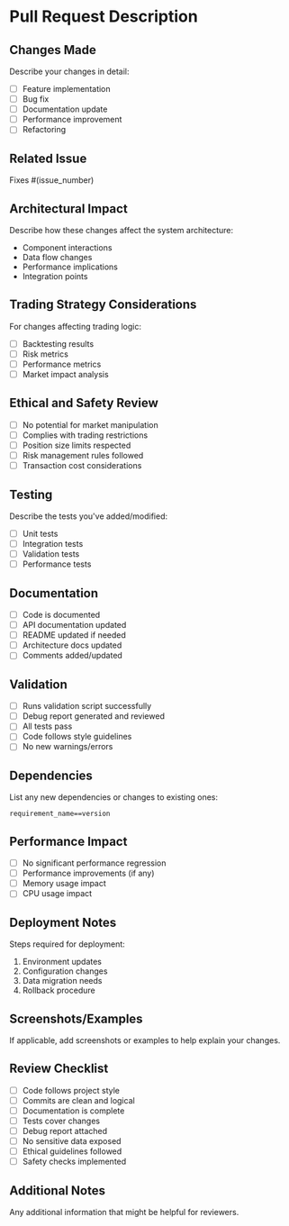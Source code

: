 # Pull Request Description

## Changes Made
Describe your changes in detail:
- [ ] Feature implementation
- [ ] Bug fix
- [ ] Documentation update
- [ ] Performance improvement
- [ ] Refactoring

## Related Issue
Fixes #(issue_number)

## Architectural Impact
Describe how these changes affect the system architecture:
- Component interactions
- Data flow changes
- Performance implications
- Integration points

## Trading Strategy Considerations
For changes affecting trading logic:
- [ ] Backtesting results
- [ ] Risk metrics
- [ ] Performance metrics
- [ ] Market impact analysis

## Ethical and Safety Review
- [ ] No potential for market manipulation
- [ ] Complies with trading restrictions
- [ ] Position size limits respected
- [ ] Risk management rules followed
- [ ] Transaction cost considerations

## Testing
Describe the tests you've added/modified:
- [ ] Unit tests
- [ ] Integration tests
- [ ] Validation tests
- [ ] Performance tests

## Documentation
- [ ] Code is documented
- [ ] API documentation updated
- [ ] README updated if needed
- [ ] Architecture docs updated
- [ ] Comments added/updated

## Validation
- [ ] Runs validation script successfully
- [ ] Debug report generated and reviewed
- [ ] All tests pass
- [ ] Code follows style guidelines
- [ ] No new warnings/errors

## Dependencies
List any new dependencies or changes to existing ones:
```
requirement_name==version
```

## Performance Impact
- [ ] No significant performance regression
- [ ] Performance improvements (if any)
- [ ] Memory usage impact
- [ ] CPU usage impact

## Deployment Notes
Steps required for deployment:
1. Environment updates
2. Configuration changes
3. Data migration needs
4. Rollback procedure

## Screenshots/Examples
If applicable, add screenshots or examples to help explain your changes.

## Review Checklist
- [ ] Code follows project style
- [ ] Commits are clean and logical
- [ ] Documentation is complete
- [ ] Tests cover changes
- [ ] Debug report attached
- [ ] No sensitive data exposed
- [ ] Ethical guidelines followed
- [ ] Safety checks implemented

## Additional Notes
Any additional information that might be helpful for reviewers.